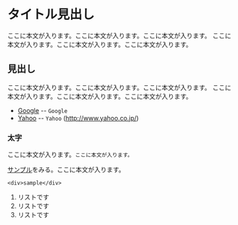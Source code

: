 タイトル見出し
==============

ここに本文が入ります。ここに本文が入ります。ここに本文が入ります。
ここに本文が入ります。ここに本文が入ります。ここに本文が入ります。

見出し
------

ここに本文が入ります。ここに本文が入ります。ここに本文が入ります。
ここに本文が入ります。ここに本文が入ります。ここに本文が入ります。

* [Google](https://www.google.co.jp/) -- `Google`
* [Yahoo](http://www.yahoo.co.jp/) -- `Yahoo` (http://www.yahoo.co.jp/)


### 太字

ここに本文が入ります。`ここに本文が入ります。`

[サンプル][test]をみる。ここに本文が入ります。

    <div>sample</div>


1. リストです
2. リストです
3. リストです


[test]: https://github.com/matsui-q/test
